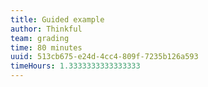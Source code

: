 ```yaml
---
title: Guided example
author: Thinkful
team: grading
time: 80 minutes
uuid: 513cb675-e24d-4cc4-809f-7235b126a593
timeHours: 1.3333333333333333
---
```


<jupyter notebook-name="6.3.5 Guided Example - Robust Regression" course-code="DSBC" />